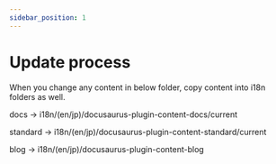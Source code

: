 ```yaml
---
sidebar_position: 1
---
```


# Update process

When you change any content in below folder, 
copy content into i18n folders as well. 

docs -> i18n/(en/jp)/docusaurus-plugin-content-docs/current


standard -> i18n/(en/jp)/docusaurus-plugin-content-standard/current


blog ->  i18n/(en/jp)/docusaurus-plugin-content-blog